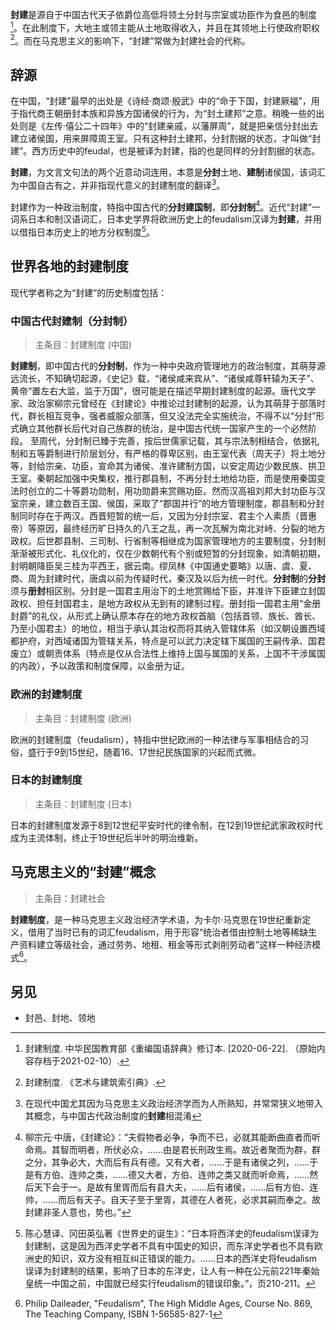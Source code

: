 **封建**是源自于中国古代天子依爵位高低将领土分封与宗室或功臣作为食邑的制度[^1]。在此制度下，大地主或领主能从土地取得收入，并且在其领地上行使政府职权[^2]。而在马克思主义的影响下，“封建”常做为封建社会的代称。

## 辞源

在中国，“封建”最早的出处是《诗经·商颂·殷武》中的“命于下国，封建厥福”，用于指代商王朝册封本族和异族方国诸侯的行为，为“封土建邦”之意。稍晚一些的出处则是《左传·僖公二十四年》中的“封建亲戚，以藩屏周”，就是把亲信分封出去建立诸侯国，用来屏障周王室。只有这种封土建邦，分封割据的状态，才叫做“封建”。西方历史中的feudal，也是被译为封建，指的也是同样的分封割据的状态。

**封建**，为文言文句法的两个近意动词连用，本意是**分封**土地、**建制**诸侯国，该词汇为中国自古有之，并非指现代意义的封建制度的翻译[^3]。

封建作为一种政治制度，特指中国古代的**分封建国制**，即**分封制**[^4]。近代“封建”一词系日本和制汉语词汇，日本史学界将欧洲历史上的feudalism汉译为**封建**，并用以借指日本历史上的地方分权制度[^5]。

## 世界各地的封建制度

现代学者称之为“封建”的历史制度包括：

### 中国古代封建制（分封制）

> 主条目：封建制度 (中国)

**封建制**，即中国古代的**分封制**，作为一种中央政府管理地方的政治制度，其萌芽源远流长，不知确切起源，《史记》载，“诸侯咸来宾从”、“诸侯咸尊轩辕为天子”、黄帝“置左右大监，监于万国”，很可能是在描述早期封建制度的起源。唐代文学家、政治家柳宗元曾经在《封建论》中推论过封建制的起源，认为其萌芽于部落时代，群长相互竞争，强者威服众部落，但又没法完全实施统治，不得不以“分封”形式确立其他群长后代对自己族群的统治，是中国古代统一国家产生的一个必然阶段。 至周代，分封制已臻于完善，按后世儒家记载，其与宗法制相结合，依据礼制和五等爵制进行阶层划分，有严格的尊卑区别，由王室代表（周天子）将土地分等，封给宗亲、功臣，宣命其为诸侯、准许建制方国，以安定周边少数民族、拱卫王室。秦朝起加强中央集权，推行郡县制，不再分封土地给功臣，而是使用秦国变法时创立的二十等爵功勋制，用功勋爵来赏赐功臣。然而汉高祖刘邦大封功臣与汉室宗亲，建立数百王国、侯国，采取了“郡国并行”的地方管理制度，郡县制和分封制同时存在于两汉。西晋短暂的统一后，又因为分封宗室、君主个人素质（晋惠帝）等原因，最终经历旷日持久的八王之乱，再一次瓦解为南北对峙、分裂的地方政权。后世郡县制、三司制、行省制等相继成为国家管理地方的主要制度，分封制渐渐被形式化、礼仪化的，仅在少数朝代有个别或短暂的分封现象，如清朝初期，封明朝降臣吴三桂为平西王，据云南。缪凤林《中国通史要略》以唐、虞、夏、商、周为封建时代，唐虞以前为传疑时代，秦汉及以后为统一时代。**分封制**的**分封**须与**册封**相区别。分封是一国君主用治下的土地赏赐给下臣，并准许下臣建立封国政权、担任封国君主，是地方政权从无到有的建制过程。册封指一国君主用“金册封爵”的礼仪，从形式上确认原本存在的地方政权首脑（包括首领、族长、酋长、乃至小国君主）的地位，相当于承认其治权而将其纳入管辖体系（如汉朝设置西域都护府，对西域诸国为管辖关系，特点是可以武力决定辖下属国的王嗣传承、国君废立）或朝贡体系（特点是仅从合法性上维持上国与属国的关系，上国不干涉属国的内政），予以政策和制度保障，以金册为证。

### 欧洲的封建制度

> 主条目：封建制度 (欧洲)

欧洲的封建制度（feudalism），特指中世纪欧洲的一种法律与军事相结合的习俗，盛行于9到15世纪，随着16、17世纪民族国家的兴起而式微。

### 日本的封建制度

> 主条目：封建制度 (日本)

日本的封建制度发源于8到12世纪平安时代的律令制，在12到19世纪武家政权时代成为主流体制，终止于19世纪后半叶的明治维新。

## 马克思主义的“封建”概念

> 主条目：封建社会

**封建制度**，是一种马克思主义政治经济学术语，为卡尔·马克思在19世纪重新定义，借用了当时已有的词汇feudalism，用于形容“统治者借由控制土地等稀缺生产资料建立等级社会，通过劳务、地租、租金等形式剥削劳动者”这样一种经济模式[^6]。

## 另见

-   封邑、封地、领地


[^3]: 在现代中国尤其因为马克思主义政治经济学而为人所熟知，并常常狭义地带入其概念，与中国古代政治制度的**封建**相混淆

[^1]: 封建制度. 中华民国教育部《重编国语辞典》修订本. \[2020-06-22\]. （原始内容存档于2021-02-10）.

[^2]: 封建制度. 《艺术与建筑索引典》.

[^4]: 柳宗元·中唐，《封建论》：“夫假物者必争，争而不已，必就其能断曲直者而听命焉。其智而明者，所伏必众，……由是君长刑政生焉。故近者聚而为群，群之分，其争必大，大而后有兵有德。又有大者，……于是有诸侯之列，……于是有方伯、连帅之类，……德又大者，方伯、连帅之类又就而听命焉，……然后天下会于一。是故有里胥而后有县大夫，……后有诸侯，……后有方伯、连帅，……而后有天子。自天子至于里胥，其德在人者死，必求其嗣而奉之。故封建非圣人意也，势也。”

[^5]: 陈心慧译、冈田英弘著《世界史的诞生》：“日本将西洋史的feudalism误译为封建制，这是因为西洋史学者不具有中国史的知识，而东洋史学者也不具有欧洲史的知识，双方没有相互纠正错误的能力。……日本的西洋史将feudalism误译为封建制的结果，影响了日本的东洋史，让人有一种在公元前221年秦始皇统一中国之前，中国就已经实行feudalism的错误印象。”，页210-211。

[^6]: Philip Daileader, "Feudalism", The High Middle Ages, Course No. 869, The Teaching Company, ISBN 1-56585-827-1